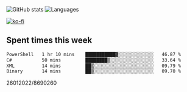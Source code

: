 ![GitHub stats](https://github-readme-stats.vercel.app/api?username=emipa606&theme=github_dark&show_icons=true) 
![Languages](https://github-readme-stats.vercel.app/api/top-langs/?username=emipa606&theme=github_dark&layout=compact)

[![ko-fi](https://ko-fi.com/img/githubbutton_sm.svg)](https://ko-fi.com/G2G55DDYD)

## Spent times this week
<!--START_SECTION:waka-->

```txt
PowerShell   1 hr 10 mins    ███████████▓░░░░░░░░░░░░░   46.87 %
C#           50 mins         ████████▒░░░░░░░░░░░░░░░░   33.64 %
XML          14 mins         ██▒░░░░░░░░░░░░░░░░░░░░░░   09.79 %
Binary       14 mins         ██▒░░░░░░░░░░░░░░░░░░░░░░   09.70 %
```

<!--END_SECTION:waka-->


26012022/8690260
